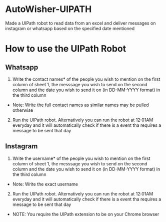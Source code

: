 # AutoWisher-UIPATH
Made a UIPath robot to read data from an excel and deliver messages on instagram or whatsapp based on the specified date mentioned

# How to use the UIPath Robot
## Whatsapp
1. Write the contact names* of the people you wish to mention on the first column of sheet 1, the messsage you wish to send on the second column and the date you wish to send it on (in DD-MM-YYYY format) in the third column
* Note: Write the full contact names as similar names may be pulled otherwise
2. Run the UIPath robot. Alternatively you can run the robot at 12:01AM everyday and it will automatically check if there is a event tha requires a message to be sent that day

## Instagram
1. Write the username* of the people you wish to mention on the first column of sheet 1, the messsage you wish to send on the second column and the date you wish to send it on (in DD-MM-YYYY format) in the third column
* Note: Write the exact username
2. Run the UIPath robot. Alternatively you can run the robot at 12:01AM everyday and it will automatically check if there is a event tha requires a message to be sent that day

* NOTE: You require the UIPath extension to be on your Chrome browser 
